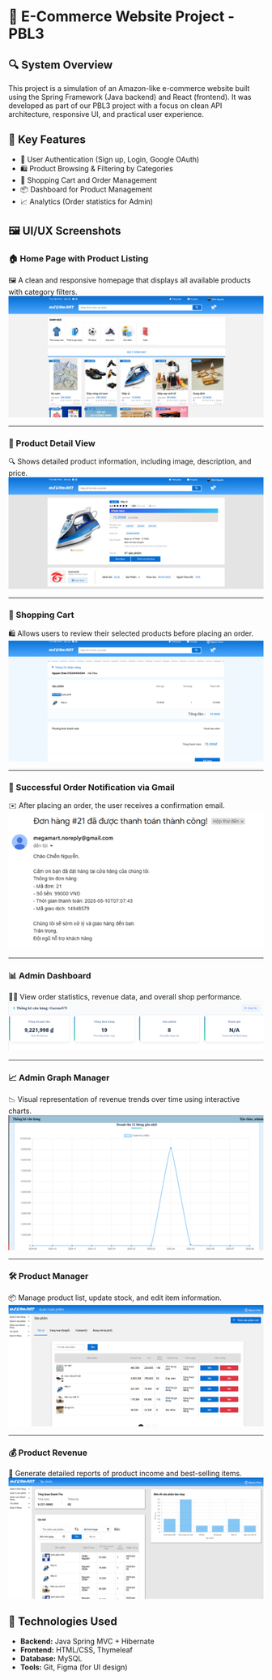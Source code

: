 # 🛒 E-Commerce Website Project - PBL3

## 🔍 System Overview

This project is a simulation of an Amazon-like e-commerce website built using the Spring Framework (Java backend) and React (frontend). It was developed as part of our PBL3 project with a focus on clean API architecture, responsive UI, and practical user experience.

## 🌟 Key Features

- 🔐 User Authentication (Sign up, Login, Google OAuth)
- 🛍️ Product Browsing & Filtering by Categories
- 🧾 Shopping Cart and Order Management
- 📦 Dashboard for Product Management
- 📈 Analytics (Order statistics for Admin)

## 🖼️ UI/UX Screenshots

### 🏠 Home Page with Product Listing  
🖼️ A clean and responsive homepage that displays all available products with category filters.  
![Home Page](./MegarMart/src/main/resources/static/imgReadMe/Home-Page.png)

---

### 📄 Product Detail View  
🔍 Shows detailed product information, including image, description, and price.  
![Product Detail](./MegarMart/src/main/resources/static/imgReadMe/Product-Detail.png)

---

### 🛒 Shopping Cart  
🛍️ Allows users to review their selected products before placing an order.  
![Cart](./MegarMart/src/main/resources/static/imgReadMe/Buy-Product.png)

---

### 📧 Successful Order Notification via Gmail  
✉️ After placing an order, the user receives a confirmation email.  
![Alert](./MegarMart/src/main/resources/static/imgReadMe/tb_dathangthanhcong.png)

---

### 📊 Admin Dashboard  
🧑‍💼 View order statistics, revenue data, and overall shop performance.  
![Admin Dashboard](./MegarMart/src/main/resources/static/imgReadMe/Revenue-Report-Shop.png)

---

### 📈 Admin Graph Manager  
📉 Visual representation of revenue trends over time using interactive charts.  
![Admin Graph](./MegarMart/src/main/resources/static/imgReadMe/Graph-Revenue-Shop.png)

---

### 🛠️ Product Manager  
📦 Manage product list, update stock, and edit item information.  
![Product Manager](./MegarMart/src/main/resources/static/imgReadMe/Product-Manager.png)

---

### 💰 Product Revenue  
📑 Generate detailed reports of product income and best-selling items.  
![Report-Income](./MegarMart/src/main/resources/static/imgReadMe/Report-Income.png)


## 🚀 Technologies Used

- **Backend:** Java Spring MVC + Hibernate
- **Frontend:** HTML/CSS, Thymeleaf
- **Database:** MySQL
- **Tools:** Git, Figma (for UI design)


